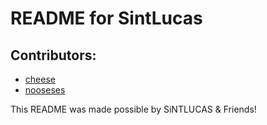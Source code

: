 # README for SintLucas
## Contributors:
- [cheese](https://github.com/DeanLemans)
- [nooseses](https://github.com/nooseses)

This README was made possible by SiNTLUCAS & Friends!
